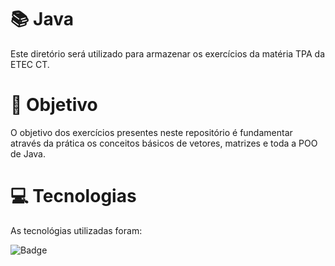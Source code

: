 # 📚 Java
Este diretório será utilizado para armazenar os exercícios da matéria TPA da ETEC CT.



# 📘 Objetivo
O objetivo dos exercícios presentes neste repositório é fundamentar através da prática os conceitos básicos de vetores, matrizes e toda a POO de Java.



# 💻 Tecnologias
As tecnológias utilizadas foram:

![Badge](https://img.shields.io/static/v1?label=&message=Java&color=FF4040&style=for-the-badge)
